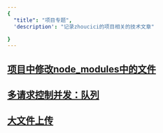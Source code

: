```yaml
---
{
  "title": "项目专题",
  'description': "记录zhoucici的项目相关的技术文章"

}
---
```


## [项目中修改node_modules中的文件](./nodeModules/index.md)
## [多请求控制并发：队列](./handQueue/index.md)
## [大文件上传](./bigFile/index.md)